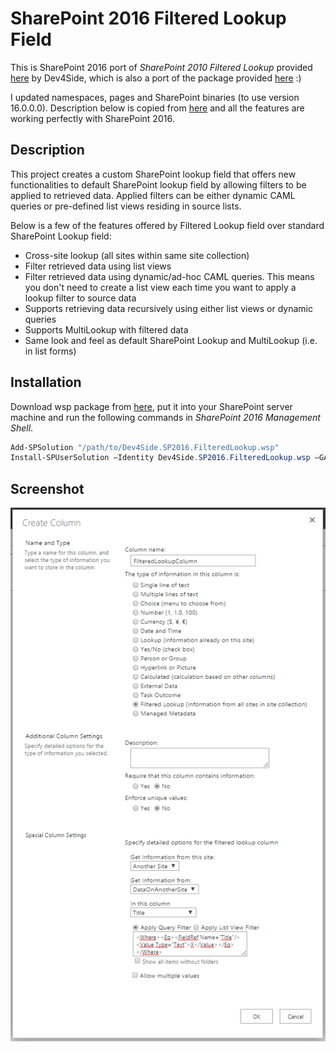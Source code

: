 # SharePoint 2016 Filtered Lookup Field

This is SharePoint 2016 port of *SharePoint 2010 Filtered Lookup* provided [here](http://sp2010filteredlookup.codeplex.com/) by Dev4Side, which is also a port of the package provided [here](http://filteredlookup.codeplex.com/) :)

I updated namespaces, pages and SharePoint binaries (to use version 16.0.0.0). Description below is copied from [here](http://filteredlookup.codeplex.com/) and all the features are working perfectly with SharePoint 2016.

## Description
This project creates a custom SharePoint lookup field that offers new functionalities to default SharePoint lookup field by allowing filters to be applied to retrieved data. Applied filters can be either dynamic CAML queries or pre-defined list views residing in source lists.

Below is a few of the features offered by Filtered Lookup field over standard SharePoint Lookup field:  
* Cross-site lookup (all sites within same site collection)
* Filter retrieved data using list views
* Filter retrieved data using dynamic/ad-hoc CAML queries. This means you don't need to create a list view each time you want to apply a lookup filter to source data
* Supports retrieving data recursively using either list views or dynamic queries
* Supports MultiLookup with filtered data
* Same look and feel as default SharePoint Lookup and MultiLookup (i.e. in list forms)

## Installation
Download wsp package from [here](https://github.com/hasangok/sharepoint-2016-filtered-lookup-field/releases), put it into your SharePoint server machine and run the following commands in *SharePoint 2016 Management Shell*.
```powershell
Add-SPSolution "/path/to/Dev4Side.SP2016.FilteredLookup.wsp"
Install-SPUserSolution –Identity Dev4Side.SP2016.FilteredLookup.wsp –GACDeployment
```

## Screenshot
![filtered_lookup_sp2016.png](https://raw.githubusercontent.com/hasangok/sharepoint-2016-filtered-lookup-field/master/filtered_lookup_sp2016.png)
